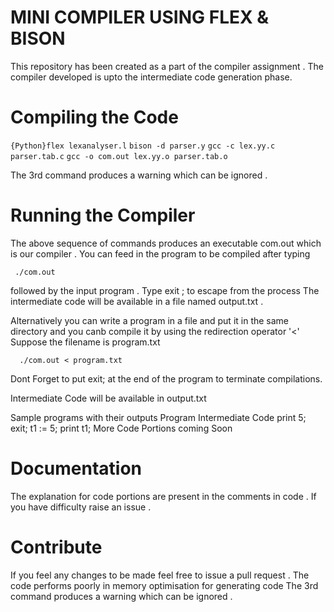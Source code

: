 # MINI COMPILER USING FLEX & BISON
This repository has been created as a part of the compiler assignment . The compiler developed is upto the intermediate code generation phase.

# Compiling the Code

  ```{Python}flex lexanalyser.l```
     ```bison -d parser.y```
     ```gcc -c lex.yy.c parser.tab.c```
     ```gcc -o com.out lex.yy.o parser.tab.o```
  
The 3rd command produces a warning which can be ignored .

# Running the Compiler

The above sequence of commands produces an executable com.out which is our compiler . You can feed in the program to be compiled after typing

``` ./com.out```

followed by the input program . Type exit ; to escape from the process The intermediate code will be available in a file named output.txt .

Alternatively you can write a program in a file and put it in the same directory and you canb compile it by using the redirection operator '<' Suppose the filename is program.txt

      ./com.out < program.txt
Dont Forget to put exit; at the end of the program to terminate compilations.

Intermediate Code will be available in output.txt

Sample programs with their outputs
Program	Intermediate Code
print 5;
exit;	t1 := 5;
print t1;
More Code Portions coming Soon

# Documentation
The explanation for code portions are present in the comments in code . If you have difficulty raise an issue .

# Contribute
If you feel any changes to be made feel free to issue a pull request . The code performs poorly in memory optimisation for generating code
The 3rd command produces a warning which can be ignored .
